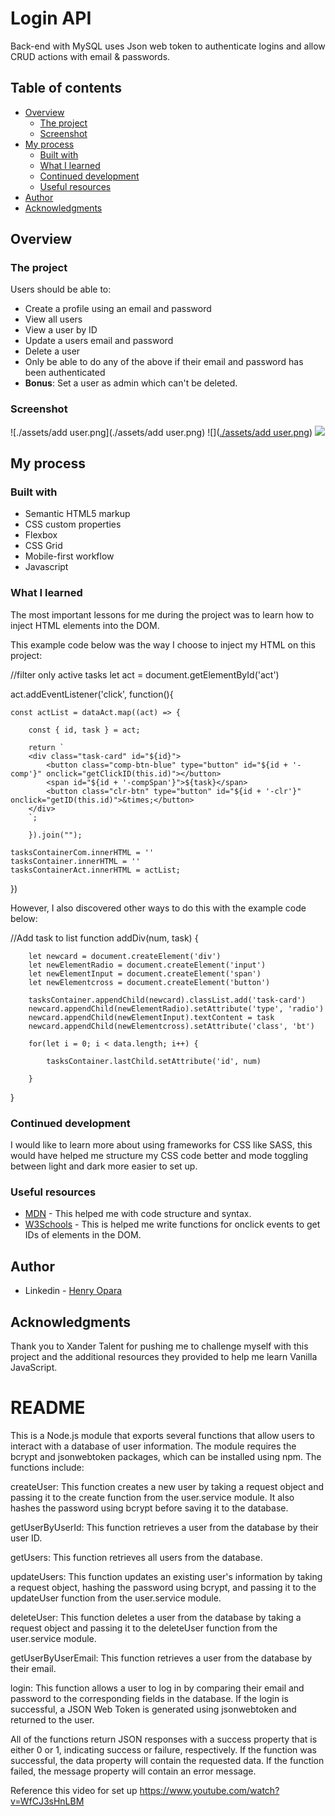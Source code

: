 # Login API

Back-end with MySQL uses Json web token to authenticate logins and allow CRUD actions with email & passwords.

## Table of contents

- [Overview](#overview)
  - [The project](#the-project)
  - [Screenshot](#screenshot)
- [My process](#my-process)
  - [Built with](#built-with)
  - [What I learned](#what-i-learned)
  - [Continued development](#continued-development)
  - [Useful resources](#useful-resources)
- [Author](#author)
- [Acknowledgments](#acknowledgments)

## Overview

### The project

Users should be able to:

- Create a profile using an email and password
- View all users
- View a user by ID
- Update a users email and password
- Delete a user
- Only be able to do any of the above if their email and password has been authenticated
- **Bonus**: Set a user as admin which can't be deleted.

### Screenshot

![./assets/add user.png](./assets/add user.png)
![]([./assets/add user.png](https://github.com/HenryXanderTalent/Login-BE-API/blob/master/assets/add%20user.png))
![](./images/todo3.png)

## My process

### Built with

- Semantic HTML5 markup
- CSS custom properties
- Flexbox
- CSS Grid
- Mobile-first workflow
- Javascript 

### What I learned

The most important lessons for me during the project was to learn how to inject HTML elements into the DOM. 

This example code below was the way I choose to inject my HTML on this project:

//filter only active tasks
let act = document.getElementById('act')

act.addEventListener('click', function(){

    const actList = dataAct.map((act) => {

        const { id, task } = act;

        return `
        <div class="task-card" id="${id}">
            <button class="comp-btn-blue" type="button" id="${id + '-comp'}" onclick="getClickID(this.id)"></button>
            <span id="${id + '-compSpan'}">${task}</span>
            <button class="clr-btn" type="button" id="${id + '-clr'}" onclick="getID(this.id)">&times;</button>
        </div>
        `;    

        }).join("");
    
    tasksContainerCom.innerHTML = ''
    tasksContainer.innerHTML = ''
    tasksContainerAct.innerHTML = actList;

})

However, I also discovered other ways to do this with the example code below:

//Add task to list
function addDiv(num, task) {

        let newcard = document.createElement('div')
        let newElementRadio = document.createElement('input')
        let newElementInput = document.createElement('span')
        let newElementcross = document.createElement('button')
    
        tasksContainer.appendChild(newcard).classList.add('task-card')
        newcard.appendChild(newElementRadio).setAttribute('type', 'radio')
        newcard.appendChild(newElementInput).textContent = task
        newcard.appendChild(newElementcross).setAttribute('class', 'bt')

        for(let i = 0; i < data.length; i++) {

            tasksContainer.lastChild.setAttribute('id', num)
    
        }
    
}

### Continued development

I would like to learn more about using frameworks for CSS like SASS, this would have helped me structure my CSS code better and mode toggling between light and dark more easier to set up.

### Useful resources

- [MDN](https://developer.mozilla.org/en-US/docs/Learn) - This helped me with code structure and syntax.
- [W3Schools](https://www.w3schools.com/) - This is helped me write functions for onclick events to get IDs of elements in the DOM.

## Author

- Linkedin - [Henry Opara](https://www.linkedin.com/in/henry-c-56323720b/)

## Acknowledgments

Thank you to Xander Talent for pushing me to challenge myself with this project and the additional resources they provided to help me learn Vanilla JavaScript.




# README

This is a Node.js module that exports several functions that allow users to interact with a database of user information. The module requires the bcrypt and jsonwebtoken packages, which can be installed using npm. The functions include:

createUser: This function creates a new user by taking a request object and passing it to the create function from the user.service module. It also hashes the password using bcrypt before saving it to the database.

getUserByUserId: This function retrieves a user from the database by their user ID.

getUsers: This function retrieves all users from the database.

updateUsers: This function updates an existing user's information by taking a request object, hashing the password using bcrypt, and passing it to the updateUser function from the user.service module.

deleteUser: This function deletes a user from the database by taking a request object and passing it to the deleteUser function from the user.service module.

getUserByUserEmail: This function retrieves a user from the database by their email.

login: This function allows a user to log in by comparing their email and password to the corresponding fields in the database. If the login is successful, a JSON Web Token is generated using jsonwebtoken and returned to the user.

All of the functions return JSON responses with a success property that is either 0 or 1, indicating success or failure, respectively. If the function was successful, the data property will contain the requested data. If the function failed, the message property will contain an error message.

Reference this video for set up https://www.youtube.com/watch?v=WfCJ3sHnLBM

